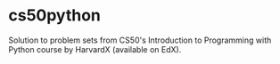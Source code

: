 # cs50python
Solution to problem sets from CS50's Introduction to Programming with Python course by HarvardX (available on EdX).
